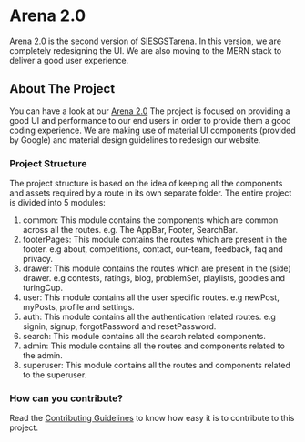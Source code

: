 # Arena 2.0

Arena 2.0 is the second version of [SIESGSTarena](http://arena.siesgst.ac.in/). In this version, we are completely redesigning the UI. We are also moving to the MERN stack to deliver a good user experience.

## About The Project

You can have a look at our [Arena 2.0](https://arena-2.herokuapp.com/)
The project is focused on providing a good UI and performance to our end users in order to provide them a good coding experience. We are making use of material UI components (provided by Google) and material design guidelines to redesign our website.

### Project Structure

The project structure is based on the idea of keeping all the components and assets required by a route in its own separate folder.
The entire project is divided into 5 modules:

1. common: This module contains the components which are common across all the routes. e.g. The AppBar, Footer, SearchBar.
1. footerPages: This module contains the routes which are present in the footer. e.g about, competitions, contact, our-team, feedback, faq and privacy.
1. drawer: This module contains the routes which are present in the (side) drawer. e.g contests, ratings, blog, problemSet, playlists, goodies and turingCup.
1. user: This module contains all the user specific routes. e.g newPost, myPosts, profile and settings.
1. auth: This module contains all the authentication related routes. e.g signin, signup, forgotPassword and resetPassword.
1. search: This module contains all the search related components.
1. admin: This module contains all the routes and components related to the admin.
1. superuser: This module contains all the routes and components related to the superuser.

### How can you contribute?

Read the [Contributing Guidelines](https://github.com/siesgstarena/Arena-2.0/blob/master/CONTRIBUTING.md) to know how easy it is to contribute to this project.
